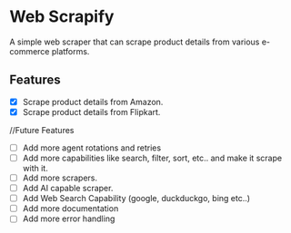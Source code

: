 # Web Scrapify

A simple web scraper that can scrape product details from various e-commerce platforms. 

## Features

- [x] Scrape product details from Amazon.
- [x] Scrape product details from Flipkart.

//Future Features

- [ ] Add more agent rotations and retries
- [ ] Add more capabilities like search, filter, sort, etc.. and make it scrape with it.
- [ ] Add more scrapers.
- [ ] Add AI capable scraper.
- [ ] Add Web Search Capability (google, duckduckgo, bing etc..)
- [ ] Add more documentation
- [ ] Add more error handling
